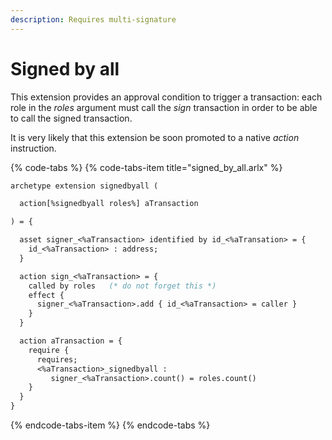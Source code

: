 ```yaml
---
description: Requires multi-signature
---
```


# Signed by all

This extension provides an approval condition to trigger a transaction: each role in the _roles_ argument must call the _sign_ transaction in order to be able to call the signed transaction.

It is very likely that this extension be soon promoted to a native _action_ instruction.

{% code-tabs %}
{% code-tabs-item title="signed\_by\_all.arlx" %}
```ocaml
archetype extension signedbyall (

  action[%signedbyall roles%] aTransaction

) = {

  asset signer_<%aTransaction> identified by id_<%aTransation> = {
    id_<%aTransaction> : address;
  }

  action sign_<%aTransaction> = {
    called by roles   (* do not forget this *)
    effect {
      signer_<%aTransaction>.add { id_<%aTransaction> = caller }
    }
  }

  action aTransaction = {
    require {
      requires;
      <%aTransaction>_signedbyall : 
         signer_<%aTransaction>.count() = roles.count()
    }
  }
}
```
{% endcode-tabs-item %}
{% endcode-tabs %}

